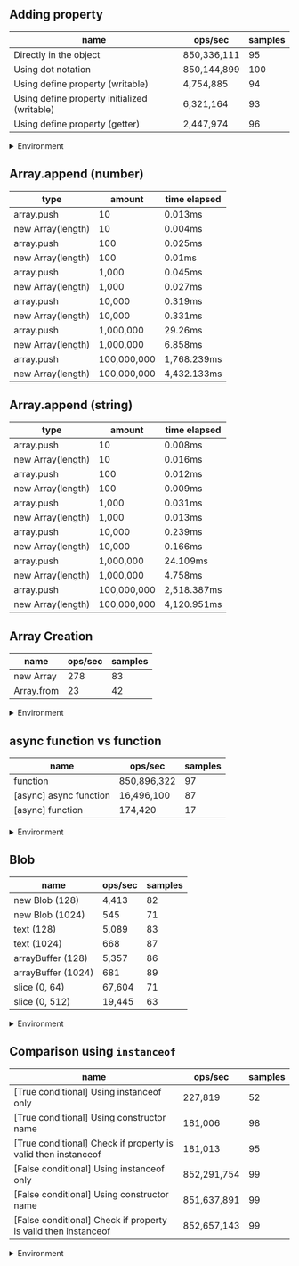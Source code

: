 ## Adding property

|name|ops/sec|samples|
|-|-|-|
|Directly in the object|850,336,111|95|
|Using dot notation|850,144,899|100|
|Using define property (writable)|4,754,885|94|
|Using define property initialized (writable)|6,321,164|93|
|Using define property (getter)|2,447,974|96|


<details>
<summary>Environment</summary>

* __Machine:__ linux x64 | 4 vCPUs | 7.6GB Mem
* __Run:__ Mon Nov 06 2023 14:55:06 GMT+0000 (Coordinated Universal Time)
</details>

<!--
{"environment":{"platform":"linux","arch":"x64","cpus":4,"totalMemory":7.6085662841796875},"benchmarks":[{"name":"Directly in the object","opsSec":850336110.6711495,"samples":9},{"name":"Using dot notation","opsSec":850144899.0412674,"samples":9},{"name":"Using define property (writable)","opsSec":4754884.788530899,"samples":5},{"name":"Using define property initialized (writable)","opsSec":6321164.196122331,"samples":5},{"name":"Using define property (getter)","opsSec":2447974.4092947375,"samples":4}]}-->

## Array.append (number)

|type|amount|time elapsed|
|-|-|-|
array.push|10|0.013ms
new Array(length)|10|0.004ms
array.push|100|0.025ms
new Array(length)|100|0.01ms
array.push|1,000|0.045ms
new Array(length)|1,000|0.027ms
array.push|10,000|0.319ms
new Array(length)|10,000|0.331ms
array.push|1,000,000|29.26ms
new Array(length)|1,000,000|6.858ms
array.push|100,000,000|1,768.239ms
new Array(length)|100,000,000|4,432.133ms
## Array.append (string)

|type|amount|time elapsed|
|-|-|-|
array.push|10|0.008ms
new Array(length)|10|0.016ms
array.push|100|0.012ms
new Array(length)|100|0.009ms
array.push|1,000|0.031ms
new Array(length)|1,000|0.013ms
array.push|10,000|0.239ms
new Array(length)|10,000|0.166ms
array.push|1,000,000|24.109ms
new Array(length)|1,000,000|4.758ms
array.push|100,000,000|2,518.387ms
new Array(length)|100,000,000|4,120.951ms

## Array Creation

|name|ops/sec|samples|
|-|-|-|
|new Array|278|83|
|Array.from|23|42|


<details>
<summary>Environment</summary>

* __Machine:__ linux x64 | 4 vCPUs | 7.6GB Mem
* __Run:__ Mon Nov 06 2023 15:09:03 GMT+0000 (Coordinated Universal Time)
</details>

<!--
{"environment":{"platform":"linux","arch":"x64","cpus":4,"totalMemory":7.6085662841796875},"benchmarks":[{"name":"new Array","opsSec":277.6934202080662,"samples":3},{"name":"Array.from","opsSec":22.63279718575523,"samples":2}]}-->

## async function vs function

|name|ops/sec|samples|
|-|-|-|
|function|850,896,322|97|
|[async] async function|16,496,100|87|
|[async] function|174,420|17|


<details>
<summary>Environment</summary>

* __Machine:__ linux x64 | 4 vCPUs | 7.6GB Mem
* __Run:__ Mon Nov 06 2023 15:16:42 GMT+0000 (Coordinated Universal Time)
</details>

<!--
{"environment":{"platform":"linux","arch":"x64","cpus":4,"totalMemory":7.6085662841796875},"benchmarks":[{"name":"function","opsSec":850896321.6271836,"samples":6},{"name":"[async] async function","opsSec":16496100.290324237,"samples":8},{"name":"[async] function","opsSec":174420.32095823926,"samples":3}]}-->

## Blob

|name|ops/sec|samples|
|-|-|-|
|new Blob (128)|4,413|82|
|new Blob (1024)|545|71|
|text (128)|5,089|83|
|text (1024)|668|87|
|arrayBuffer (128)|5,357|86|
|arrayBuffer (1024)|681|89|
|slice (0, 64)|67,604|71|
|slice (0, 512)|19,445|63|


<details>
<summary>Environment</summary>

* __Machine:__ linux x64 | 4 vCPUs | 7.6GB Mem
* __Run:__ Mon Nov 06 2023 15:29:11 GMT+0000 (Coordinated Universal Time)
</details>

<!--
{"environment":{"platform":"linux","arch":"x64","cpus":4,"totalMemory":7.6085662841796875},"benchmarks":[{"name":"new Blob (128)","opsSec":4413.193876808367,"samples":6},{"name":"new Blob (1024)","opsSec":544.6383067046266,"samples":2},{"name":"text (128)","opsSec":5088.603339795935,"samples":5},{"name":"text (1024)","opsSec":667.6898159498797,"samples":3},{"name":"arrayBuffer (128)","opsSec":5357.020390889295,"samples":3},{"name":"arrayBuffer (1024)","opsSec":681.2862623744352,"samples":3},{"name":"slice (0, 64)","opsSec":67604.4788716625,"samples":3},{"name":"slice (0, 512)","opsSec":19444.690473756007,"samples":3}]}-->

## Comparison using `instanceof`

|name|ops/sec|samples|
|-|-|-|
|[True conditional] Using instanceof only|227,819|52|
|[True conditional] Using constructor name|181,006|98|
|[True conditional] Check if property is valid then instanceof |181,013|95|
|[False conditional] Using instanceof only|852,291,754|99|
|[False conditional] Using constructor name|851,637,891|99|
|[False conditional] Check if property is valid then instanceof |852,657,143|99|


<details>
<summary>Environment</summary>

* __Machine:__ linux x64 | 4 vCPUs | 7.6GB Mem
* __Run:__ Mon Nov 06 2023 15:41:58 GMT+0000 (Coordinated Universal Time)
</details>

<!--
{"environment":{"platform":"linux","arch":"x64","cpus":4,"totalMemory":7.6085662841796875},"benchmarks":[{"name":"[True conditional] Using instanceof only","opsSec":227818.89604480373,"samples":3},{"name":"[True conditional] Using constructor name","opsSec":181005.66005299587,"samples":3},{"name":"[True conditional] Check if property is valid then instanceof ","opsSec":181013.3968355075,"samples":3},{"name":"[False conditional] Using instanceof only","opsSec":852291754.0837125,"samples":6},{"name":"[False conditional] Using constructor name","opsSec":851637890.7073481,"samples":7},{"name":"[False conditional] Check if property is valid then instanceof ","opsSec":852657142.5204705,"samples":6}]}-->
